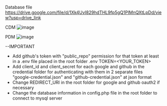 Database
file
https://drive.google.com/file/d/1Xk4UvI829hdTHL9fp5gQ1PlMnQXtLpDd/view?usp=drive_link

CDM
![image](https://github.com/Jackson22153/doanWeb/assets/96383013/95a59764-69ff-4724-a98a-1598e07c5761)

PDM
![image](https://github.com/Jackson22153/doanWeb/assets/96383013/c04c9966-4874-48aa-a0f3-cde44f591eb5)

--IMPORTANT
- Add github's token with "public_repo" permission for that token at least in a .env file placed in the root folder
  .env TOKEN=<YOUR_TOKEN>
- Add client_id and client_secret for each google and github in the credential folder for authenticating with them in 2 separate files "google-credential.json" and "github-credential.json" at json format
- Change REDIRECT_URI in the root folder for google and github oauth2 if necessary
- Change the database information in config.php file in the root folder to connect to mysql server
